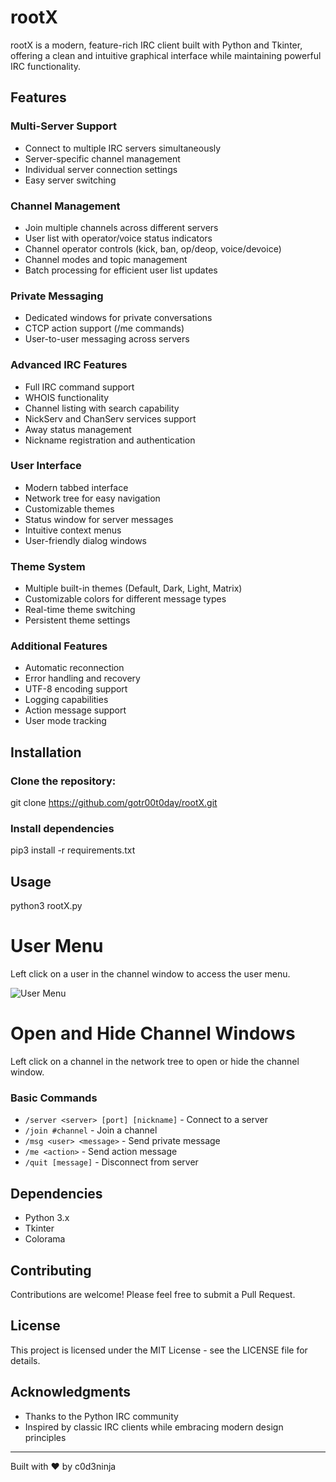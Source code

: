 # rootX
rootX is a modern, feature-rich IRC client built with Python and Tkinter, offering a clean and intuitive graphical interface while maintaining powerful IRC functionality.

## Features

### Multi-Server Support
- Connect to multiple IRC servers simultaneously
- Server-specific channel management
- Individual server connection settings
- Easy server switching

### Channel Management
- Join multiple channels across different servers
- User list with operator/voice status indicators
- Channel operator controls (kick, ban, op/deop, voice/devoice)
- Channel modes and topic management
- Batch processing for efficient user list updates

### Private Messaging
- Dedicated windows for private conversations
- CTCP action support (/me commands)
- User-to-user messaging across servers

### Advanced IRC Features
- Full IRC command support
- WHOIS functionality
- Channel listing with search capability
- NickServ and ChanServ services support
- Away status management
- Nickname registration and authentication

### User Interface
- Modern tabbed interface
- Network tree for easy navigation
- Customizable themes
- Status window for server messages
- Intuitive context menus
- User-friendly dialog windows

### Theme System
- Multiple built-in themes (Default, Dark, Light, Matrix)
- Customizable colors for different message types
- Real-time theme switching
- Persistent theme settings

### Additional Features
- Automatic reconnection
- Error handling and recovery
- UTF-8 encoding support
- Logging capabilities
- Action message support
- User mode tracking

## Installation

### Clone the repository:

git clone https://github.com/gotr00t0day/rootX.git

### Install dependencies

pip3 install -r requirements.txt

## Usage

python3 rootX.py

# User Menu

Left click on a user in the channel window to access the user menu.

![User Menu](./images/user_menu.png)

# Open and Hide Channel Windows

Left click on a channel in the network tree to open or hide the channel window.


### Basic Commands
- `/server <server> [port] [nickname]` - Connect to a server
- `/join #channel` - Join a channel
- `/msg <user> <message>` - Send private message
- `/me <action>` - Send action message
- `/quit [message]` - Disconnect from server

## Dependencies
- Python 3.x
- Tkinter
- Colorama

## Contributing
Contributions are welcome! Please feel free to submit a Pull Request.

## License
This project is licensed under the MIT License - see the LICENSE file for details.

## Acknowledgments
- Thanks to the Python IRC community
- Inspired by classic IRC clients while embracing modern design principles

---
Built with ❤️ by c0d3ninja



